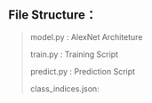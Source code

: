 ## File Structure：



> model.py : AlexNet Architeture
>
> train.py : Training Script
>
> predict.py :  Prediction Script
>
> class_indices.json: 


